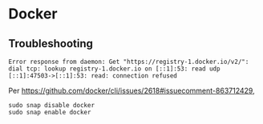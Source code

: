 # Docker

## Troubleshooting

```shell
Error response from daemon: Get "https://registry-1.docker.io/v2/": dial tcp: lookup registry-1.docker.io on [::1]:53: read udp [::1]:47503->[::1]:53: read: connection refused
```

Per https://github.com/docker/cli/issues/2618#issuecomment-863712429,
```shell
sudo snap disable docker
sudo snap enable docker
```
